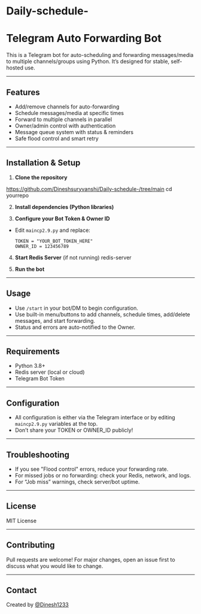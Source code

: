 # Daily-schedule-
# Telegram Auto Forwarding Bot

This is a Telegram bot for auto-scheduling and forwarding messages/media to multiple channels/groups using Python. It’s designed for stable, self-hosted use.

---

## Features

- Add/remove channels for auto-forwarding
- Schedule messages/media at specific times
- Forward to multiple channels in parallel
- Owner/admin control with authentication
- Message queue system with status & reminders
- Safe flood control and smart retry

---

## Installation & Setup

1. **Clone the repository**


https://github.com/Dineshsuryvanshi/Daily-schedule-/tree/main
cd yourrepo


2. **Install dependencies (Python libraries)**


3. **Configure your Bot Token & Owner ID**
- Edit `maincp2.9.py` and replace:
  ```
  TOKEN = "YOUR_BOT_TOKEN_HERE"
  OWNER_ID = 123456789
  ```

4. **Start Redis Server** (if not running)
redis-server


5. **Run the bot**


---

## Usage

- Use `/start` in your bot/DM to begin configuration.
- Use built-in menu/buttons to add channels, schedule times, add/delete messages, and start forwarding.
- Status and errors are auto-notified to the Owner.

---

## Requirements

- Python 3.8+
- Redis server (local or cloud)
- Telegram Bot Token

---

## Configuration

- All configuration is either via the Telegram interface or by editing `maincp2.9.py` variables at the top.
- Don’t share your TOKEN or OWNER_ID publicly!

---

## Troubleshooting

- If you see "Flood control" errors, reduce your forwarding rate.
- For missed jobs or no forwarding: check your Redis, network, and logs.
- For “Job miss” warnings, check server/bot uptime.

---

## License

MIT License

---

## Contributing

Pull requests are welcome!
For major changes, open an issue first to discuss what you would like to change.

---

## Contact

Created by [@Dinesh1233](https://t.me/Dinesh1233)

